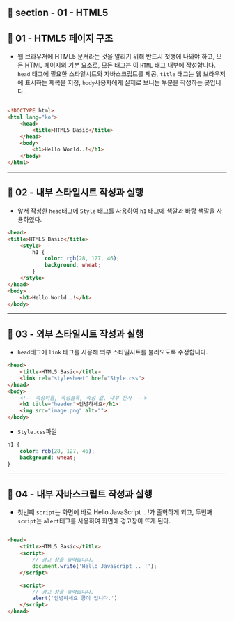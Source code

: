 ## 📝 section - 01 - HTML5

## 📍 01 - HTML5 페이지 구조

* 웹 브라우저에 HTML5 문서라는 것을 알리기 위해 반드시 첫행에 나와야 하고, 모든 HTML 페이지의 기본 요소로, 모든 태그는 이 `HTML` 태그 내부에 작성합니다. `head` 태그에 필요한 스타일시트와 자바스크립트를 제공, `title` 태그는 웹 브라우저에 표시하는 제목을 지정, `body`사용자에게 실제로 보니는 부분을 작성하는 곳입니다.

```html

<!DOCTYPE html>
<html lang="ko">
    <head>
        <title>HTML5 Basic</title>
    </head>
    <body>
        <h1>Hello World..!</h1>
    </body>
</html>
```

---
## 📍 02 - 내부 스타일시트 작성과 실행

* 앞서 작성한 `head`태그에 `Style` 태그를 사용하여 `h1` 태그에 색깔과 바탕 색깔을 사용하였다.

```html
<head>
<title>HTML5 Basic</title>
    <style>
        h1 {
            color: rgb(28, 127, 46);
            background: wheat;
        }
    </style>
</head>
<body>
    <h1>Hello World..!</h1>
</body>
```

---

## 📍 03 - 외부 스타일시트 작성과 실행

* `head`태그에 `link` 태그를 사용해 외부 스타일시트를 불러오도록 수정합니다. 

```html
<head>
    <title>HTML5 Basic</title>
    <link rel="stylesheet" href="Style.css">
</head>
<body>
    <!-- 속성이름, 속성블록, 속성 값, 내부 문자  -->
    <h1 title="header">안녕하세요</h1> 
    <img src="image.png" alt="">
</body>

```
* `Style.css`파일

```css
h1 {
    color: rgb(28, 127, 46);
    background: wheat;
}
```

---
## 📍 04 - 내부 자바스크립트 작성과 실행

* 첫번째 `script`는 화면에 바로 Hello JavaScript .. !가 출혁하게 되고, 두번째 `script`는 `alert`태그를 사용하여 화면에 경고창이 뜨게 된다.

```html

<head>
    <title>HTML5 Basic</title>
    <script>
        // 경고 창을 출력합니다.
        document.write('Hello JavaScript .. !');
    </script>

    <script>
        // 경고 창을 출력합니다.
        alert('안녕하세요 콩이 입니다.')
    </script>
</head>

```
